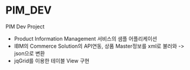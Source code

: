 # PIM_DEV
PIM Dev Project

- Product Information Management 서비스의 샘플 어플리케이션
- IBM의 Commerce Solution의 API연동, 상품 Master정보를 xml로 불러와 -> json으로 변환
- jqGrid를 이용한 테이블 View 구현 
